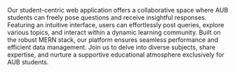 Our student-centric web application offers a collaborative space where AUB students can freely pose questions and receive insightful responses. Featuring an intuitive interface, users can effortlessly post queries, explore various topics, and interact within a dynamic learning community. Built on the robust MERN stack, our platform ensures seamless performance and efficient data management. Join us to delve into diverse subjects, share expertise, and nurture a supportive educational atmosphere exclusively for AUB students.
